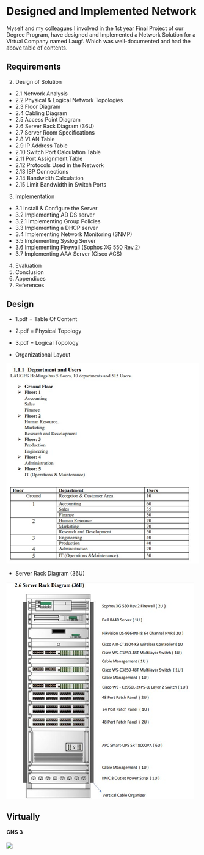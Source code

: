 # Designed and Implemented Network
Myself and my colleagues I involved in the 1st year Final Project of our Degree Program, have designed and Implemented a Network Solution for a Virtual Company named Laugf. Which was well-documented and had the above table of contents.

## Requirements
2. Design of Solution
 - 2.1 Network Analysis
 - 2.2 Physical & Logical Network Topologies
 - 2.3 Floor Diagram
 - 2.4 Cabling Diagram
 - 2.5 Access Point Diagram
 - 2.6 Server Rack Diagram (36U)
 - 2.7 Server Room Specifications
 - 2.8 VLAN Table
 - 2.9 IP Address Table
 - 2.10 Switch Port Calculation Table 
 - 2.11 Port Assignment Table
 - 2.12 Protocols Used in the Network 
 - 2.13 ISP Connections
 - 2.14 Bandwidth Calculation
 - 2.15 Limit Bandwidth in Switch Ports
3. Implementation
 - 3.1 Install & Configure the Server
 - 3.2 Implementing AD DS server 
 - 3.2.1 Implementing Group Policies
 - 3.3 Implementing a DHCP server
 - 3.4 Implementing Network Monitoring (SNMP) 
 - 3.5 Implementing Syslog Server
 - 3.6 Implementing Firewall (Sophos XG 550 Rev.2)
 - 3.7 Implementing AAA Server (Cisco ACS)
4. Evaluation
5. Conclusion
6. Appendices
7. References

## Design
 - 1.pdf = Table Of Content
 - 2.pdf = Physical Topology
 - 3.pdf = Logical Topology
 
 - Organizational Layout
 
 ![Screenshot](./images/1.jpg)
 - Server Rack Diagram (36U)
 
 ![Screenshot](./images/2.jpg)

## Virtually
#### GNS 3
![](/gns3.gif)
